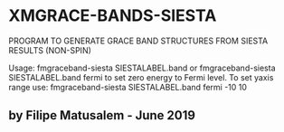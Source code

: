 # XMGRACE-BANDS-SIESTA
PROGRAM TO GENERATE GRACE BAND STRUCTURES FROM SIESTA RESULTS (NON-SPIN)

Usage: fmgraceband-siesta SIESTALABEL.band or fmgraceband-siesta SIESTALABEL.band fermi to set zero energy to Fermi level. 
To set yaxis range use:  fmgraceband-siesta SIESTALABEL.band fermi -10 10

by Filipe Matusalem - June 2019
-----------------------------------------------------------------------------------------------
